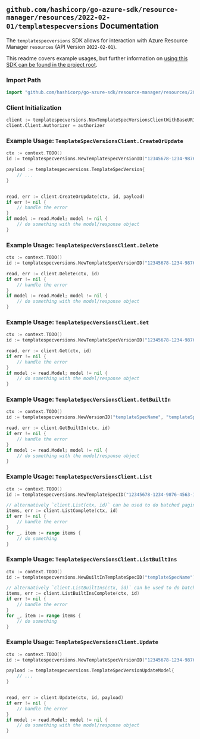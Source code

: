 
## `github.com/hashicorp/go-azure-sdk/resource-manager/resources/2022-02-01/templatespecversions` Documentation

The `templatespecversions` SDK allows for interaction with Azure Resource Manager `resources` (API Version `2022-02-01`).

This readme covers example usages, but further information on [using this SDK can be found in the project root](https://github.com/hashicorp/go-azure-sdk/tree/main/docs).

### Import Path

```go
import "github.com/hashicorp/go-azure-sdk/resource-manager/resources/2022-02-01/templatespecversions"
```


### Client Initialization

```go
client := templatespecversions.NewTemplateSpecVersionsClientWithBaseURI("https://management.azure.com")
client.Client.Authorizer = authorizer
```


### Example Usage: `TemplateSpecVersionsClient.CreateOrUpdate`

```go
ctx := context.TODO()
id := templatespecversions.NewTemplateSpecVersionID("12345678-1234-9876-4563-123456789012", "example-resource-group", "templateSpecName", "templateSpecVersion")

payload := templatespecversions.TemplateSpecVersion{
	// ...
}


read, err := client.CreateOrUpdate(ctx, id, payload)
if err != nil {
	// handle the error
}
if model := read.Model; model != nil {
	// do something with the model/response object
}
```


### Example Usage: `TemplateSpecVersionsClient.Delete`

```go
ctx := context.TODO()
id := templatespecversions.NewTemplateSpecVersionID("12345678-1234-9876-4563-123456789012", "example-resource-group", "templateSpecName", "templateSpecVersion")

read, err := client.Delete(ctx, id)
if err != nil {
	// handle the error
}
if model := read.Model; model != nil {
	// do something with the model/response object
}
```


### Example Usage: `TemplateSpecVersionsClient.Get`

```go
ctx := context.TODO()
id := templatespecversions.NewTemplateSpecVersionID("12345678-1234-9876-4563-123456789012", "example-resource-group", "templateSpecName", "templateSpecVersion")

read, err := client.Get(ctx, id)
if err != nil {
	// handle the error
}
if model := read.Model; model != nil {
	// do something with the model/response object
}
```


### Example Usage: `TemplateSpecVersionsClient.GetBuiltIn`

```go
ctx := context.TODO()
id := templatespecversions.NewVersionID("templateSpecName", "templateSpecVersion")

read, err := client.GetBuiltIn(ctx, id)
if err != nil {
	// handle the error
}
if model := read.Model; model != nil {
	// do something with the model/response object
}
```


### Example Usage: `TemplateSpecVersionsClient.List`

```go
ctx := context.TODO()
id := templatespecversions.NewTemplateSpecID("12345678-1234-9876-4563-123456789012", "example-resource-group", "templateSpecName")

// alternatively `client.List(ctx, id)` can be used to do batched pagination
items, err := client.ListComplete(ctx, id)
if err != nil {
	// handle the error
}
for _, item := range items {
	// do something
}
```


### Example Usage: `TemplateSpecVersionsClient.ListBuiltIns`

```go
ctx := context.TODO()
id := templatespecversions.NewBuiltInTemplateSpecID("templateSpecName")

// alternatively `client.ListBuiltIns(ctx, id)` can be used to do batched pagination
items, err := client.ListBuiltInsComplete(ctx, id)
if err != nil {
	// handle the error
}
for _, item := range items {
	// do something
}
```


### Example Usage: `TemplateSpecVersionsClient.Update`

```go
ctx := context.TODO()
id := templatespecversions.NewTemplateSpecVersionID("12345678-1234-9876-4563-123456789012", "example-resource-group", "templateSpecName", "templateSpecVersion")

payload := templatespecversions.TemplateSpecVersionUpdateModel{
	// ...
}


read, err := client.Update(ctx, id, payload)
if err != nil {
	// handle the error
}
if model := read.Model; model != nil {
	// do something with the model/response object
}
```
